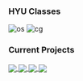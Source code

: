 ### HYU Classes

![os](https://github-readme-stats.vercel.app/api/pin/?username=changhoji&repo=ELE3021-OS) 
![cg](https://github-readme-stats.vercel.app/api/pin/?username=changhoji&repo=CSE4020-CG)

### Current Projects

<a href="https://github.com/anuraghazra/github-readme-stats">
  <img align="center" src="https://github-readme-stats.vercel.app/api/pin/?username=changhoji&repo=todolist-vanilajs" />
</a>
<a href="https://github.com/anuraghazra/convoychat">
  <img align="center" src="https://github-readme-stats.vercel.app/api/pin/?username=changhoji&repo=hobby-us" />
</a>

<a href="https://github.com/anuraghazra/github-readme-stats">
  <img align="center" src="https://github-readme-stats.vercel.app/api/pin/?username=changhoji&repo=what-to-solve" />
</a>
<a href="https://github.com/anuraghazra/convoychat">
  <img align="center" src="https://github-readme-stats.vercel.app/api/pin/?username=enihsgnir&repo=flutter-minesweeper" />
</a>
